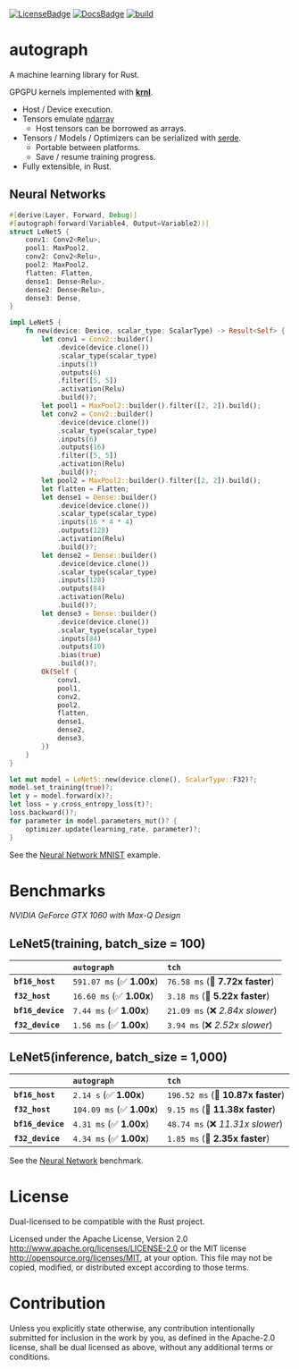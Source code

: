 [![LicenseBadge]][License]
[![DocsBadge]][Docs]
[![build](https://github.com/charles-r-earp/autograph/actions/workflows/ci.yml/badge.svg)](https://github.com/charles-r-earp/autograph/actions/workflows/ci.yml)

[License]: https://github.com/charles-r-earp/autograph/blob/main/LICENSE-APACHE
[LicenseBadge]: https://img.shields.io/badge/license-MIT/Apache_2.0-blue.svg

[Docs]: https://docs.rs/autograph
[DocsBadge]: https://docs.rs/autograph/badge.svg


# **autograph**
A machine learning library for Rust.

GPGPU kernels implemented with [**krnl**](https://github.com/charles-r-earp/krnl).
- Host / Device execution.
- Tensors emulate [ndarray](https://github.com/rust-ndarray/ndarray)
   - Host tensors can be borrowed as arrays.
- Tensors / Models / Optimizers can be serialized with [serde](https://github.com/serde-rs/serde).
   - Portable between platforms.
   - Save / resume training progress.
- Fully extensible, in Rust.

## Neural Networks
```rust
#[derive(Layer, Forward, Debug)]
#[autograph(forward(Variable4, Output=Variable2))]
struct LeNet5 {
    conv1: Conv2<Relu>,
    pool1: MaxPool2,
    conv2: Conv2<Relu>,
    pool2: MaxPool2,
    flatten: Flatten,
    dense1: Dense<Relu>,
    dense2: Dense<Relu>,
    dense3: Dense,
}

impl LeNet5 {
    fn new(device: Device, scalar_type: ScalarType) -> Result<Self> {
        let conv1 = Conv2::builder()
            .device(device.clone())
            .scalar_type(scalar_type)
            .inputs(1)
            .outputs(6)
            .filter([5, 5])
            .activation(Relu)
            .build()?;
        let pool1 = MaxPool2::builder().filter([2, 2]).build();
        let conv2 = Conv2::builder()
            .device(device.clone())
            .scalar_type(scalar_type)
            .inputs(6)
            .outputs(16)
            .filter([5, 5])
            .activation(Relu)
            .build()?;
        let pool2 = MaxPool2::builder().filter([2, 2]).build();
        let flatten = Flatten;
        let dense1 = Dense::builder()
            .device(device.clone())
            .scalar_type(scalar_type)
            .inputs(16 * 4 * 4)
            .outputs(128)
            .activation(Relu)
            .build()?;
        let dense2 = Dense::builder()
            .device(device.clone())
            .scalar_type(scalar_type)
            .inputs(128)
            .outputs(84)
            .activation(Relu)
            .build()?;
        let dense3 = Dense::builder()
            .device(device.clone())
            .scalar_type(scalar_type)
            .inputs(84)
            .outputs(10)
            .bias(true)
            .build()?;
        Ok(Self {
            conv1,
            pool1,
            conv2,
            pool2,
            flatten,
            dense1,
            dense2,
            dense3,
        })
    }
}

let mut model = LeNet5::new(device.clone(), ScalarType::F32)?;
model.set_training(true)?;
let y = model.forward(x)?;
let loss = y.cross_entropy_loss(t)?;
loss.backward()?;
for parameter in model.parameters_mut()? {
    optimizer.update(learning_rate, parameter)?;
}
```
See the [Neural Network MNIST](examples/neural-network-mnist) example.

# Benchmarks
*NVIDIA GeForce GTX 1060 with Max-Q Design*

## LeNet5(training, batch_size = 100)

|                   | `autograph`               | `tch`                            |
|:------------------|:--------------------------|:-------------------------------- |
| **`bf16_host`**   | `591.07 ms` (✅ **1.00x**) | `76.58 ms` (🚀 **7.72x faster**)  |
| **`f32_host`**    | `16.60 ms` (✅ **1.00x**)  | `3.18 ms` (🚀 **5.22x faster**)   |
| **`bf16_device`** | `7.44 ms` (✅ **1.00x**)   | `21.09 ms` (❌ *2.84x slower*)    |
| **`f32_device`**  | `1.56 ms` (✅ **1.00x**)   | `3.94 ms` (❌ *2.52x slower*)     |

## LeNet5(inference, batch_size = 1,000)

|                   | `autograph`               | `tch`                              |
|:------------------|:--------------------------|:---------------------------------- |
| **`bf16_host`**   | `2.14 s` (✅ **1.00x**)    | `196.52 ms` (🚀 **10.87x faster**)  |
| **`f32_host`**    | `104.09 ms` (✅ **1.00x**) | `9.15 ms` (🚀 **11.38x faster**)    |
| **`bf16_device`** | `4.31 ms` (✅ **1.00x**)   | `48.74 ms` (❌ *11.31x slower*)     |
| **`f32_device`**  | `4.34 ms` (✅ **1.00x**)   | `1.85 ms` (🚀 **2.35x faster**)     |

See the [Neural Network](benches/neural-network-benches) benchmark.

# License
Dual-licensed to be compatible with the Rust project.

Licensed under the Apache License, Version 2.0 http://www.apache.org/licenses/LICENSE-2.0 or the MIT license http://opensource.org/licenses/MIT, at your option. This file may not be copied, modified, or distributed except according to those terms.

# Contribution
Unless you explicitly state otherwise, any contribution intentionally submitted for inclusion in the work by you, as defined in the Apache-2.0 license, shall be dual licensed as above, without any additional terms or conditions.
